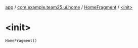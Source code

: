 [app](../../index.md) / [com.example.team25.ui.home](../index.md) / [HomeFragment](index.md) / [&lt;init&gt;](./-init-.md)

# &lt;init&gt;

`HomeFragment()`